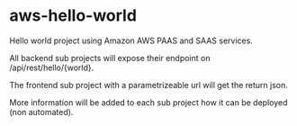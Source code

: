 # aws-hello-world

Hello world project using Amazon AWS PAAS and SAAS services.

All backend sub projects will expose their endpoint on /api/rest/hello/{world}.

The frontend sub project with a parametrizeable url will get the return json.

More information will be added to each sub project how it can be deployed (non automated).
